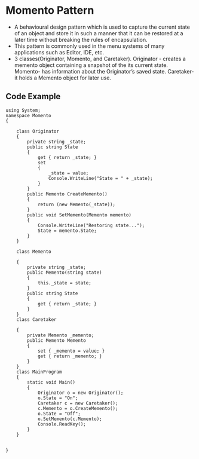 # Momento Pattern
* A behavioural design pattern which is used to capture the current state of an object and store it in such a manner that it can be restored at a later time without breaking the rules of encapsulation.
* This pattern is commonly used in the menu systems of many applications such as Editor, IDE, etc.
* 3 classes(Originator, Momento, and Caretaker). Originator - creates a memento object containing a snapshot of the its current state. Momento- has information about the Originator’s saved state. Caretaker- it holds a Memento object for later use.

## Code Example
```
using System;
namespace Momento
{

    class Originator
    {
        private string _state;
        public string State
        {
            get { return _state; }
            set
            {
                _state = value;
                Console.WriteLine("State = " + _state);
            }
        }
        public Memento CreateMemento()
        {
            return (new Memento(_state));
        }
        public void SetMemento(Memento memento)
        {
            Console.WriteLine("Restoring state...");
            State = memento.State;
        }
    }

    class Memento

    {
        private string _state;
        public Memento(string state)
        {
            this._state = state;
        }
        public string State
        {
            get { return _state; }
        }
    }
    class Caretaker

    {
        private Memento _memento;
        public Memento Memento
        {
            set { _memento = value; }
            get { return _memento; }
        }
    }
    class MainProgram
    {
        static void Main()
        {
            Originator o = new Originator();
            o.State = "On";
            Caretaker c = new Caretaker();
            c.Memento = o.CreateMemento();
            o.State = "Off";
            o.SetMemento(c.Memento);
            Console.ReadKey();
        }
    }


}







```
